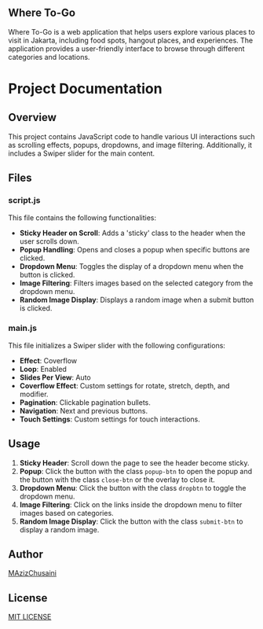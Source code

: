 ## Where To-Go
Where To-Go is a web application that helps users explore various places to visit in Jakarta, including food spots, hangout places, and experiences. The application provides a user-friendly interface to browse through different categories and locations.

# Project Documentation

## Overview

This project contains JavaScript code to handle various UI interactions such as scrolling effects, popups, dropdowns, and image filtering. Additionally, it includes a Swiper slider for the main content.

## Files

### script.js

This file contains the following functionalities:

- **Sticky Header on Scroll**: Adds a 'sticky' class to the header when the user scrolls down.
- **Popup Handling**: Opens and closes a popup when specific buttons are clicked.
- **Dropdown Menu**: Toggles the display of a dropdown menu when the button is clicked.
- **Image Filtering**: Filters images based on the selected category from the dropdown menu.
- **Random Image Display**: Displays a random image when a submit button is clicked.

### main.js

This file initializes a Swiper slider with the following configurations:

- **Effect**: Coverflow
- **Loop**: Enabled
- **Slides Per View**: Auto
- **Coverflow Effect**: Custom settings for rotate, stretch, depth, and modifier.
- **Pagination**: Clickable pagination bullets.
- **Navigation**: Next and previous buttons.
- **Touch Settings**: Custom settings for touch interactions.

## Usage

1. **Sticky Header**: Scroll down the page to see the header become sticky.
2. **Popup**: Click the button with the class `popup-btn` to open the popup and the button with the class `close-btn` or the overlay to close it.
3. **Dropdown Menu**: Click the button with the class `dropbtn` to toggle the dropdown menu.
4. **Image Filtering**: Click on the links inside the dropdown menu to filter images based on categories.
5. **Random Image Display**: Click the button with the class `submit-btn` to display a random image.

## Author

[MAzizChusaini](https://github.com/MAzizChusaini)

## License

[MIT LICENSE](LICENSE)
